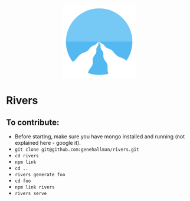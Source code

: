 <p align="center">
  <img src="https://raw.githubusercontent.com/genehallman/riversjs/master/templates/generate/images/logo.png" alt="logo" width="200px" height="200px"/>
  <span 
</p>
  
# Rivers

## To contribute:

* Before starting, make sure you have mongo installed and running (not explained here - google it).
* `git clone git@github.com:genehallman/rivers.git`
* `cd rivers`
* `npm link`
* `cd ..`
* `rivers generate foo`
* `cd foo`
* `npm link rivers`
* `rivers serve`
